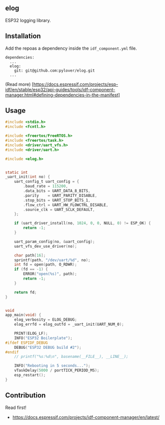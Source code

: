 ## elog

ESP32 logging library.

## Installation
Add the repoas a dependency inside the `idf_component.yml` file.
```
dependencies:
  ...
  elog:
    git: git@github.com:pylover/elog.git
  ...
```

(Read more) 
[https://docs.espressif.com/projects/esp-idf/en/stable/esp32/api-guides/tools/idf-component-manager.html#defining-dependencies-in-the-manifest]


## Usage

```c
#include <stdio.h>
#include <fcntl.h>

#include <freertos/FreeRTOS.h>
#include <freertos/task.h>
#include <driver/uart_vfs.h>
#include <driver/uart.h>

#include <elog.h>


static int
_uart_init(int no) {
    uart_config_t uart_config = {
        .baud_rate = 115200,
        .data_bits = UART_DATA_8_BITS,
        .parity    = UART_PARITY_DISABLE,
        .stop_bits = UART_STOP_BITS_1,
        .flow_ctrl = UART_HW_FLOWCTRL_DISABLE,
        .source_clk = UART_SCLK_DEFAULT,
    };

    if (uart_driver_install(no, 1024, 0, 0, NULL, 0) != ESP_OK) {
        return -1;
    }

    uart_param_config(no, &uart_config);
    uart_vfs_dev_use_driver(no);

    char path[16];
    sprintf(path, "/dev/uart/%d", no);
    int fd = open(path, O_RDWR);
    if (fd == -1) {
        ERROR("open(%s)", path);
        return -1;
    }

    return fd;
}


void
app_main(void) {
    elog_verbosity = ELOG_DEBUG;
    elog_errfd = elog_outfd = _uart_init(UART_NUM_0);

    PRINT(ELOG_LF);
    INFO("ESP32 Boilerplate");
#ifdef ESPIDF_DEBUG
    DEBUG("ESP32 DEBUG build #2");
#endif
    // printf("%s:%d\n", basename(__FILE__), __LINE__);

    INFO("Rebooting in 5 seconds...");
    vTaskDelay(5000 / portTICK_PERIOD_MS);
    esp_restart();
}
```


## Contribution

Read first!
- https://docs.espressif.com/projects/idf-component-manager/en/latest/
